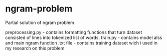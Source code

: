 # ngram-problem
Partial solution of ngram problem

preprocessing.py - contains formatting functions that turn dataset consisted of lines into tokenized list of words.
train.py - contains model alss and main ngram function
.txt file - contains training dataset wich i used in my research on this problem
